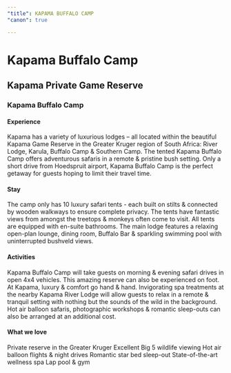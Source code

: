 ```yaml
---
"title": KAPAMA BUFFALO CAMP
"canon": true

---
```


# Kapama Buffalo Camp
## Kapama Private Game Reserve
### Kapama Buffalo Camp

#### Experience
Kapama has a variety of luxurious lodges – all located within the beautiful Kapama Game Reserve in the Greater Kruger region of South Africa:  River Lodge, Karula, Buffalo Camp &amp; Southern Camp.
The tented Kapama Buffalo Camp offers adventurous safaris in a remote &amp; pristine bush setting.  Only a short drive from Hoedspruit airport, Kapama Buffalo Camp is the perfect getaway for guests hoping to limit their travel time.

#### Stay
The camp only has 10 luxury safari tents - each built on stilts &amp; connected by wooden walkways to ensure complete privacy.  The tents have fantastic views from amongst the treetops &amp; monkeys often come to visit.  All tents are equipped with en-suite bathrooms.
The main lodge features a relaxing open-plan lounge, dining room, Buffalo Bar &amp; sparkling swimming pool with uninterrupted bushveld views.

#### Activities
Kapama Buffalo Camp will take guests on morning &amp; evening safari drives in open 4x4 vehicles.  This amazing reserve can also be experienced on foot.  
At Kapama, luxury &amp; comfort go hand &amp; hand.  Invigorating spa treatments at the nearby Kapama River Lodge will allow guests to relax in a remote &amp; tranquil setting with nothing but the sounds of the wild in the background.  
Hot air balloon safaris, photographic workshops &amp; romantic sleep-outs can also be arranged at an additional cost.


#### What we love
Private reserve in the Greater Kruger
Excellent Big 5 wildlife viewing
Hot air balloon flights &amp; night drives
Romantic star bed sleep-out
State-of-the-art wellness spa
Lap pool &amp; gym